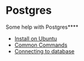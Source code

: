 # Postgres 

Some help with Postgres****


* [Install on Ubuntu](https://www.digitalocean.com/community/tutorials/how-to-install-and-use-postgresql-on-ubuntu-18-04)
* [Common Commands](./commands.md)
* [Connecting to database](./connecting.md)